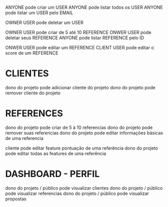 ANYONE pode criar um USER
ANYONE pode listar todos os USER
ANYONE pode listar um USER pelo EMAIL

OWNER USER pode deletar um USER

OWNER USER pode criar de 5 até 10 REFERENCE
ONWER USER pode deletar seus REFERENCE
ANYONE pode listar REFERENCE pelo ID

ONWER USER pode editar um REFERENCE
CLIENT USER pode editar o score de um REFERENCE

# CLIENTES
dono do projeto pode adicionar cliente do projeto
dono do projeto pode remover cliente do projeto

# REFERENCES
dono do projeto pode criar de 5 à 10 referencias
dono do projeto pode remover suas referencias
dono do projeto pode editar informações básicas de uma referencia

cliente pode editar feature pontuação de uma referência
dono do projeto pode editar todas as features de uma referência

# DASHBOARD - PERFIL
dono do projeto / público pode visualizar clientes
dono do projeto / público pode visualizar referencias
dono do projeto / público pode visualizar propostas
